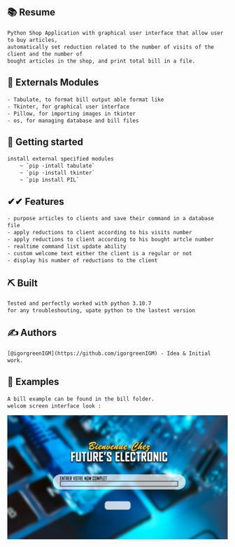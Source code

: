 ## 📚 Resume <a name = "resume"></a>

    Python Shop Application with graphical user interface that allow user to buy articles, 
    automatically set reduction related to the number of visits of the client and the number of 
    bought articles in the shop, and print total bill in a file.

## 🎨 Externals Modules

    - Tabulate, to format bill output able format like
    - Tkinter, for graphical user interface
    - Pillow, for importing images in tkinter
    - os, for managing database and bill files

## 🚀 Getting started <a name = "getting_started"></a>

    install external specified modules 
        ~ `pip -intall tabulate`
        ~ `pip -install tkinter`
        ~ `pip install PIL`
    
##  ✔✔ Features <a name = "features">

    - purpose articles to clients and save their command in a database file
    - apply reductions to client according to his visits number
    - apply reductions to client according to his bought artcle number
    - realtime command list update ability
    - custom welcome text either the client is a regular or not
    - display his number of reductions to the client

## ⛏️ Built <a name = "tech_stack"></a>

    Tested and perfectly worked with python 3.10.7
    for any troubleshouting, upate python to the lastest version

## ✍️ Authors <a name = "authors"></a>

    [@igorgreenIGM](https://github.com/igorgreenIGM) - Idea & Initial work.

## 📂 Examples <a name = "example"></a>

    A bill example can be found in the bill folder.
    welcom screen interface look : 
<img src="./img/background1.png" alt="Welcome interface"></a>
